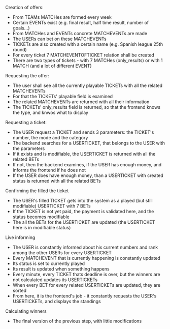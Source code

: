 Creation of offers:

  - From TEAMs MATCHes are formed every week
  - Certain EVENTs exist (e.g. final result, half time result, number of goals...)
  - From MATCHes and EVENTs concrete MATCHEVENTs are made
  - The USERs can bet on these MATCHEVENTs
  - TICKETs are also created with a certain name (e.g. Spanish league 25th round)
  - For every ticket 7 MATCHEVENTOFTICKET relation shall be created
  - There are two types of tickets - with 7 MATCHes (only_results) or with 1 MATCH (and a lot of different EVENT)


Requesting the offer:

  - The user shall see all the currently playable TICKETs with all the related MATCHEVENTs
  - For that the TICKETs' playable field is examined
  - The related MATCHEVENTs are returned with all their information
  - The TICKETs' only_results field is returned, so that the frontend knows the type, and knwos what to display


Requesting a ticket:

  - The USER request a TICKET and sends 3 parameters: the TICKET's number, the mode and the category
  - The backend searches for a USERTICKET, that belongs to the USER with the parameters
  - If it exists and is modifiable, the USERTICKET is returned with all the related BETs
  - If not, then the backend examines, if the USER has enough money, and informs the frontend if he does not
  - If the USER does have enough money, than a USERTICKET with created status is returned with all the related BETs


Confirming the filled the ticket

  - The USER's filled TICKET gets into the system as a played (but still modifiable) USERTICKET with 7 BETs
  - If the TICKET is not yet paid, the payment is validated here, and the status becomes modifiable
  - The all the BETs for the USERTICKET are updated (the USERTICKET here is in modifiable status)


Live informing

  - The USER is constantly informed about his current numbers and rank among the other USERs for every USERTICKET
  - Every MATCHEVENT that is currently happening is constantly updated
  - Its status is set to currently played
  - Its result is updated when something happens
  - Every minute, every TICKET thats deadline is over, but the winners are not calculated updates its USERTICKETs
  - When every BET for every related USERTICKETs are updated, they are sorted
  - From here, it is the frontend's job - it constantly requests the USER's USERTICKETs, and displays the standings


Calculating winners

  - The final version of the previous step, with little modifications
